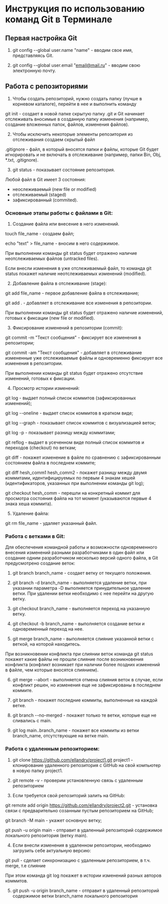 # **Инструкция по использованию команд Git в Терминале**

## **Первая настройка Git**


1. git config --global user.name "name" - вводим свое имя, представляясь Git.

2. git config --global user.email "email@mail.ru" - вводим свою электронную почту.

## **Работа с репозиториями**


1. Чтобы создать репозиторий, нужно создать папку (лучше в корневом каталоге), перейти в нее и выполнить команду

git init - создает в новой папке скрытую папку .git и Git начинает отслеживать вносимые в созданную папку изменения (например, создание вложенных папок, файлов, изменения файлов).

2. Чтобы исключить некоторые элементы репозитория из отслеживания создаем скрытый файл 

.gitignore - файл, в который вносятся папки и файлы, которые Git будет игнорировать и не включать в отслеживание (например, папки Bin, Obj, *.txt, .gitignore).

3. git status - показывает состояние репозитория.

Любой файл в Git имеет 3 состояния:

* неослеживаемый (new file or modified)
* отслеживаемый (staged)
* зафиксированный (commited).



### **Основные этапы работы с файлами в Git:**


1. Создание файла или внесение в него изменений.

touch file_name - создаем файл;

echo "text" > file_name - вносим в него содержимое.

При выполнении команды git status будет отражено наличие неотслеживаемых файлов (untracked files).

Если внесли изменения в уже отслеживаемый файл, то команда git status покажет наличие неотслеживаемых изменений (modified).

2. Добавление файла в отслеживание (stage):

git add file_name - первое добавление файла в отслеживание;

git add . - добавляет в отслеживание все изменения в репозитории.

При выполнении команды git status будет отражено наличие изменений, готовых к фиксации (new file or modified). 

3. Фиксирование изменений в репозитории (commit):

git commit -m "Текст сообщения" - фиксирует все изменения в репозитории;

git commit -am "Текст сообщения" - добавляет в отслеживание измененные уже отслеживаемые файлы и одновременно фиксирует все изменения в репозитории.

При выполнении команды git status будет отражено отсутствие изменений, готовых к фиксации.

4. Просмотр истории изменений:

git log - выдает полный список коммитов (зафиксированных изменений);

git log --oneline - выдает список коммитов в кратком виде;

git log --graph - показывает список коммитов с визуализацией веток;

git log -p - показывает разницу между коммитами;

git reflog - выдает в усеченном виде полный список коммитов и переходов (checkout) по веткам;

git diff - покажет изменение в файле по сравнению с зафиксированным состоянием файла в последнем коммите;

git diff hesh_comm1 hesh_comm2 - покажет разницу между двумя коммитами, идентифицируемых по первым 4 знакам хешей (идентификаторов, указанных при выполнении команды git log);

git checkout hesh_comm - перешли на конкретный коммит для просмотра состояния файла на тот момент (указываются первые 4 знака хеша коммита).

5. Удаление файла:

git rm file_name - удаляет указанный файл.

### **Работа с ветками в Git:**


Для обеспечения командной работы и возможности одновременного внесения изменений разными разработчиками в один файл или создание одним разработчиком несколько версий одного файла, в Git предусмотрено создание веток:

1. git branch branch_name - создает ветку от текущего положения.

2. git branch -d branch_name - выполняется удаление ветки, при указании параметра -D выполняется принудительное удаление ветки. При удалении ветки необходимо с нее перейти на другую ветку.

3. git checkout branch_name - выполняется переход на указанную ветку.

4. git checkout -b branch_name - выполняется создание ветки и одновременный переход на нее.

5. git merge branch_name - выполняется слияние указанной ветки с веткой, на которой находитесь.

При возникновении конфликта при слиянии веток команда git status  покажет какие файлы не прошли слияние после возникновения конфликта (конфликт возникает при наличии более поздних изменений в файле, чем которые вносятся слиянием).

6. git merge --abort - выполняется отмена слияния веток в случае, если конфликт решен, но изменения еще не зафиксированы в последнем коммите.

7. git branch - покажет последние коммиты, выполненные на каждой ветке.

8. git branch --no-merged - покажет только те ветки, которые еще не сливались с main.

9. git log main..branch_name - покажет все коммиты из ветки branch_name, отсутствующие на ветке main.


### **Работа с удаленным репозиторием:**

1. git clone https://github.com/ellandry/project1.git project1 - клонирование удаленного репозитория с GitHub на свой компьютер в новую папку project1.

2. git remote -v - проверим установленную связь с удаленным репозиторием

3. Если требуется свой репозиторий залить на GitHub:

git remote add origin https://github.com/ellandry/project2.git - установка связи с предварительно созанным пустым репозиторием на GitHub;

git branch -M main - укажет основную ветку;

git push -u origin main - отправит в удаленный репозиторий содержимое локального репозитория (ветку main).

4. Если внесли изменения в удаленном репозитории, необходимо загрузить себе актуальную версию:

git pull - сделает  синхронизацию с удаленным репозиторием, в т.ч. merge, т.е слияние

При этом команда git log покажет в истории изменений разных авторов коммитов.

5. git push -u origin branch_name - отправит в удаленный репозиторий содержимое ветки branch_name локального репозитория

